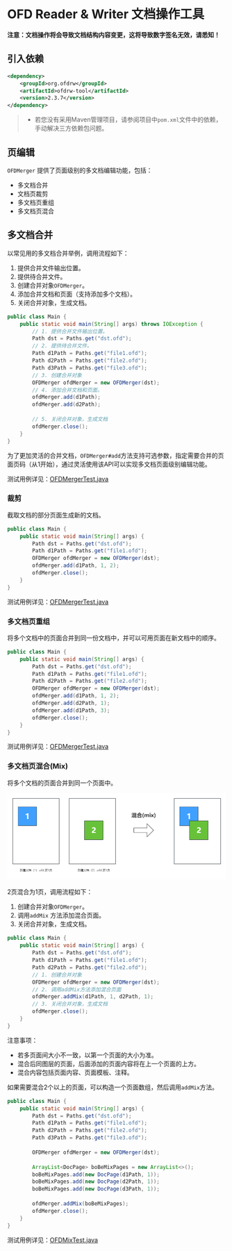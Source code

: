 # OFD Reader & Writer 文档操作工具

**注意：文档操作将会导致文档结构内容变更，这将导致数字签名无效，请悉知！**

## 引入依赖

```xml
<dependency>
    <groupId>org.ofdrw</groupId>
    <artifactId>ofdrw-tool</artifactId>
    <version>2.3.7</version>
</dependency>
```

> - 若您没有采用Maven管理项目，请参阅项目中`pom.xml`文件中的依赖，手动解决三方依赖包问题。


## 页编辑

`OFDMerger` 提供了页面级别的多文档编辑功能，包括：

- 多文档合并
- 文档页裁剪
- 多文档页重组
- 多文档页混合

## 多文档合并

以常见用的多文档合并举例，调用流程如下：

1. 提供合并文件输出位置。
2. 提供待合并文件。
3. 创建合并对象`OFDMerger`。
4. 添加合并文档和页面（支持添加多个文档）。
5. 关闭合并对象，生成文档。

```java
public class Main {
    public static void main(String[] args) throws IOException {
        // 1. 提供合并文件输出位置。
        Path dst = Paths.get("dst.ofd");
        // 2. 提供待合并文件。
        Path d1Path = Paths.get("file1.ofd");
        Path d2Path = Paths.get("file2.ofd");
        Path d3Path = Paths.get("file3.ofd");
        // 3. 创建合并对象
        OFDMerger ofdMerger = new OFDMerger(dst);
        // 4. 添加合并文档和页面。
        ofdMerger.add(d1Path);
        ofdMerger.add(d2Path);
        
        // 5. 关闭合并对象，生成文档
        ofdMerger.close();
    }
}
```

为了更加灵活的合并文档，`OFDMerger#add`方法支持可选参数，指定需要合并的页面页码（从1开始），通过灵活使用该API可以实现多文档页面级别编辑功能。

测试用例详见：[OFDMergerTest.java](./src/test/java/org/ofdrw/tool/merge/OFDMergerTest.java)


### 裁剪

截取文档的部分页面生成新的文档。

```java
public class Main {
    public static void main(String[] args) {
        Path dst = Paths.get("dst.ofd");
        Path d1Path = Paths.get("file1.ofd");
        OFDMerger ofdMerger = new OFDMerger(dst);
        ofdMerger.add(d1Path, 1, 2);
        ofdMerger.close();
    }
}
```

测试用例详见：[OFDMergerTest.java](./src/test/java/org/ofdrw/tool/merge/OFDMergerTest.java)


### 多文档页重组

将多个文档中的页面合并到同一份文档中，并可以可用页面在新文档中的顺序。

```java
public class Main {
    public static void main(String[] args) {
        Path dst = Paths.get("dst.ofd");
        Path d1Path = Paths.get("file1.ofd");
        Path d2Path = Paths.get("file2.ofd");
        OFDMerger ofdMerger = new OFDMerger(dst);
        ofdMerger.add(d1Path, 1, 2);
        ofdMerger.add(d2Path, 1);
        ofdMerger.add(d1Path, 3);
        ofdMerger.close();
    }
}
```

测试用例详见：[OFDMergerTest.java](./src/test/java/org/ofdrw/tool/merge/OFDMergerTest.java)


### 多文档页混合(Mix)

将多个文档的页面合并到同一个页面中。

![页面混合](./doc/img/页面混合.png)

2页混合为1页，调用流程如下：

1. 创建合并对象`OFDMerger`。
2. 调用`addMix` 方法添加混合页面。
3. 关闭合并对象，生成文档。

```java
public class Main {
    public static void main(String[] args) {
        Path dst = Paths.get("dst.ofd");
        Path d1Path = Paths.get("file1.ofd");
        Path d2Path = Paths.get("file2.ofd");
        // 1. 创建合并对象
        OFDMerger ofdMerger = new OFDMerger(dst);
        // 2. 调用addMix方法添加混合页面
        ofdMerger.addMix(d1Path, 1, d2Path, 1);
        // 3. 关闭合并对象，生成文档
        ofdMerger.close();
    }
}
```


注意事项：

- 若多页面间大小不一致，以第一个页面的大小为准。
- 混合后同图层的页面，后面添加的页面内容将在上一个页面的上方。
- 混合内容包括页面内容、页面模板、注释。


如果需要混合2个以上的页面，可以构造一个页面数组，然后调用`addMix`方法。

```java
public class Main {
    public static void main(String[] args) {
        Path dst = Paths.get("dst.ofd");
        Path d1Path = Paths.get("file1.ofd");
        Path d2Path = Paths.get("file2.ofd");
        Path d3Path = Paths.get("file3.ofd");
        
        OFDMerger ofdMerger = new OFDMerger(dst);
        
        ArrayList<DocPage> boBeMixPages = new ArrayList<>();
        boBeMixPages.add(new DocPage(d1Path, 1));
        boBeMixPages.add(new DocPage(d2Path, 1));
        boBeMixPages.add(new DocPage(d3Path, 1));
        
        ofdMerger.addMix(boBeMixPages);
        ofdMerger.close();
    }
}
```

测试用例详见：[OFDMixTest.java](./src/test/java/org/ofdrw/tool/merge/OFDMixTest.java)
